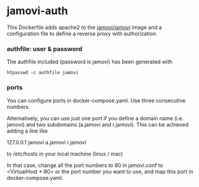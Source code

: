# jamovi-auth

This Dockerfile adds apache2 to the [jamovi/jamovi](https://github.com/jamovi/jamovi) image and a configuration file to define a reverse proxy with authorization.

### authfile:  user & password
The authfile included (password is jamovi) has been generated with
```
htpasswd -c authfile jamovi
```

### ports
You can configure ports in docker-compose.yaml. Use three consecutive numbers.

Alternatively, you can use just one port if you define a domain name (i.e. jamovi) and two subdomains (a.jamovi and r.jamovi). This can be achieved adding a line like

127.0.0.1   jamovi a.jamovi r.jamovi

to /etc/hosts   in your local machine (linux / mac)


In that case, change all the port numbers to 80 in jamovi.conf to <VirtualHost *:80>  or the port number you want to use, and map this port in docker-compose.yaml.

